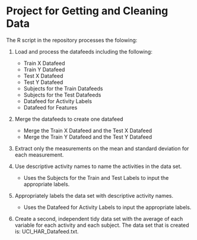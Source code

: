 Project for Getting and Cleaning Data
======================================

The R script in the repository processes the folowing:
1) Load and process the datafeeds including the following:
      - Train X Datafeed
      - Train Y Datafeed
      - Test X Datafeed
      - Test Y Datafeed
      - Subjects for the Train Datafeeds
      - Subjects for the Test Datafeeds
      - Datafeed for Activity Labels 
      - Datafeed for Features
      
2) Merge the datafeeds to create one datafeed
      - Merge the Train X Datafeed and the Test X Datafeed
      - Merge the Train Y Datafeed and the Test Y Datafeed

3) Extract only the measurements on the mean and standard deviation for each measurement.

4) Use descriptive activity names to name the activities in the data set.
      - Uses the Subjects for the Train and Test Labels to input the appropriate labels.

5) Appropriately labels the data set with descriptive activity names.
      - Uses the Datafeed for Activity Labels to input the appropriate labels.

6) Create a second, independent tidy data set with the average of each variable for each activity and each subject. The data set that is created is: UCI_HAR_Datafeed.txt.
